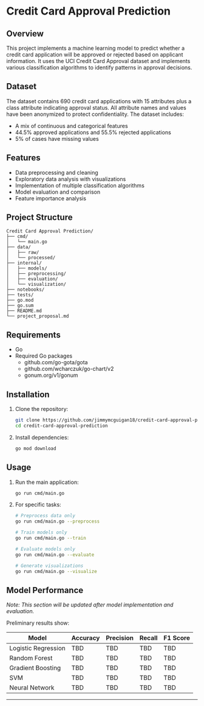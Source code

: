 # Credit Card Approval Prediction

## Overview

This project implements a machine learning model to predict whether a credit card application will be approved or rejected based on applicant information. It uses the UCI Credit Card Approval dataset and implements various classification algorithms to identify patterns in approval decisions.

## Dataset

The dataset contains 690 credit card applications with 15 attributes plus a class attribute indicating approval status. All attribute names and values have been anonymized to protect confidentiality. The dataset includes:

- A mix of continuous and categorical features
- 44.5% approved applications and 55.5% rejected applications
- 5% of cases have missing values

## Features

- Data preprocessing and cleaning
- Exploratory data analysis with visualizations
- Implementation of multiple classification algorithms
- Model evaluation and comparison
- Feature importance analysis

## Project Structure

```
Credit Card Approval Prediction/
├── cmd/
│   └── main.go   
├── data/
│   ├── raw/
│   └── processed/
├── internal/
│   ├── models/
│   ├── preprocessing/
│   ├── evaluation/
│   └── visualization/
├── notebooks/
├── tests/
├── go.mod     
├── go.sum 
├── README.md  
└── project_proposal.md 
```

## Requirements

- Go
- Required Go packages
  - github.com/go-gota/gota
  - github.com/wcharczuk/go-chart/v2
  - gonum.org/v1/gonum

## Installation

1. Clone the repository:
   ```bash
   git clone https://github.com/jimmymcguigan18/credit-card-approval-prediction.git
   cd credit-card-approval-prediction
   ```

2. Install dependencies:
   ```bash
   go mod download
   ```

## Usage

1. Run the main application:
   ```bash
   go run cmd/main.go
   ```

2. For specific tasks:
   ```bash
   # Preprocess data only
   go run cmd/main.go --preprocess
   
   # Train models only
   go run cmd/main.go --train
   
   # Evaluate models only
   go run cmd/main.go --evaluate
   
   # Generate visualizations
   go run cmd/main.go --visualize
   ```

## Model Performance

*Note: This section will be updated after model implementation and evaluation.*

Preliminary results show:

| Model | Accuracy | Precision | Recall | F1 Score |
|-------|----------|-----------|--------|----------|
| Logistic Regression | TBD | TBD | TBD | TBD |
| Random Forest | TBD | TBD | TBD | TBD |
| Gradient Boosting | TBD | TBD | TBD | TBD |
| SVM | TBD | TBD | TBD | TBD |
| Neural Network | TBD | TBD | TBD | TBD |

---
